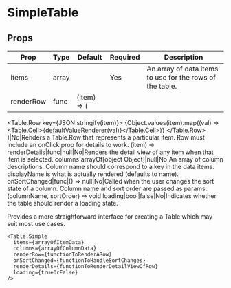 SimpleTable
===========


Props
-----

Prop                  | Type     | Default                   | Required | Description
--------------------- | -------- | ------------------------- | -------- | -----------
items|array||Yes|An array of data items to use for the rows of the table.
renderRow|func|(item) => (
  <Table.Row key={JSON.stringify(item)}>
    {Object.values(item).map((val) => <Table.Cell>{defaultValueRenderer(val)}</Table.Cell>)}
  </Table.Row>
)|No|Renders a Table.Row that represents a particular item. Row must include an onClick prop for details to work.
(item) => <Row />
renderDetails|func|null|No|Renders the detail view of any item when that item is selected.
columns|arrayOf[object Object]|null|No|An array of column descriptions. Column name should correspond to a key in the data items. displayName is what is actually rendered (defaults to name).
onSortChanged|func|() => null|No|Called when the user changes the sort state of a column. Column name and sort order are passed as params.
(columnName, sortOrder) => void
loading|bool|false|No|Indicates whether the table should render a loading state.

Provides a more straighforward interface for creating a Table which may suit most use cases.

```
<Table.Simple
  items={arrayOfItemData}
  columns={arrayOfColumnData}
  renderRow={functionToRenderARow}
  onSortChanged={functionToHandleSortChanges}
  renderDetails={functionToRenderDetailViewOfRow}
  loading={trueOrFalse}
/>
```
